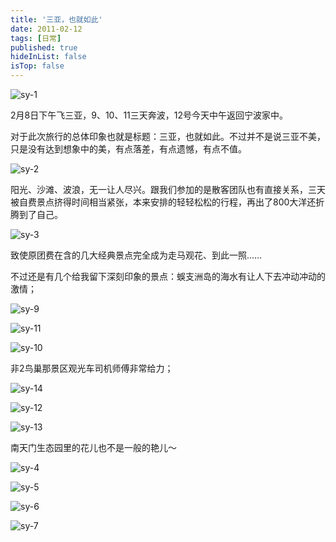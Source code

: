 ```yaml
---
title: '三亚，也就如此'
date: 2011-02-12 
tags: [日常]
published: true
hideInList: false
isTop: false
---
```


![sy-1][]

2月8日下午飞三亚，9、10、11三天奔波，12号今天中午返回宁波家中。

对于此次旅行的总体印象也就是标题：三亚，也就如此。不过并不是说三亚不美，只是没有达到想象中的美，有点落差，有点遗憾，有点不值。

![sy-2][]

阳光、沙滩、波浪，无一让人尽兴。跟我们参加的是散客团队也有直接关系，三天被自费景点挤得时间相当紧张，本来安排的轻轻松松的行程，再出了800大洋还折腾到了自己。

![sy-3][]

<!--more-->

致使原团费在含的几大经典景点完全成为走马观花、到此一照……

不过还是有几个给我留下深刻印象的景点：蜈支洲岛的海水有让人下去冲动冲动的激情；

![sy-9][]

![sy-11][]

![sy-10][]

非2鸟巢那景区观光车司机师傅非常给力；

![sy-14][]

![sy-12][]

![sy-13][]

南天门生态园里的花儿也不是一般的艳儿～

![sy-4][]

![sy-5][]

![sy-6][]

![sy-7][]


[sy-1]: https://lmm.elizen.me/images/2011/02/sy-1.jpg
[sy-2]: https://lmm.elizen.me/images/2011/02/sy-2.jpg
[sy-3]: https://lmm.elizen.me/images/2011/02/sy-3.jpg
[sy-9]: https://lmm.elizen.me/images/2011/02/sy-9.jpg
[sy-11]: https://lmm.elizen.me/images/2011/02/sy-11.jpg
[sy-10]: https://lmm.elizen.me/images/2011/02/sy-10.jpg
[sy-14]: https://lmm.elizen.me/images/2011/02/sy-14.jpg
[sy-12]: https://lmm.elizen.me/images/2011/02/sy-12.jpg
[sy-13]: https://lmm.elizen.me/images/2011/02/sy-13.jpg
[sy-4]: https://lmm.elizen.me/images/2011/02/sy-4.jpg
[sy-5]: https://lmm.elizen.me/images/2011/02/sy-5.jpg
[sy-6]: https://lmm.elizen.me/images/2011/02/sy-6.jpg
[sy-7]: https://lmm.elizen.me/images/2011/02/sy-7.jpg
